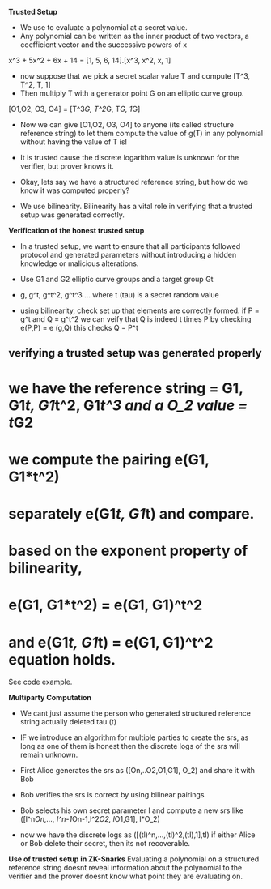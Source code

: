 **Trusted Setup**

- We use to evaluate a polynomial at a secret value.
- Any polynomial can be written as the inner product of two vectors, a coefficient vector and the successive powers of x

x^3 + 5x^2 + 6x + 14 = [1, 5, 6, 14].[x^3, x^2, x, 1]

- now suppose that we pick a secret scalar value T and compute
  [T^3, T^2, T, 1]
- Then multiply T with a generator point G on an elliptic curve group.

[O1,O2, O3, O4] = [T^3*G, T^2*G, T*G, 1*G]

- Now we can give [O1,O2, O3, O4] to anyone (its called structure reference string) to let them compute the value of g(T) in any polynomial without having the value of T is!

- It is trusted cause the discrete logarithm value is unknown for the verifier, but prover knows it.

- Okay, lets say we have a structured reference string, but how do we know it was computed properly?
- We use bilinearity. Bilinearity has a vital role in verifying that a trusted setup was generated correctly.

**Verification of the honest trusted setup**

- In a trusted setup, we want to ensure that all participants followed protocol and generated parameters without introducing a hidden knowledge or malicious alterations.

- Use G1 and G2 elliptic curve groups and a target group Gt
- g, g^t, g^t^2, g^t^3 ... where t (tau) is a secret random value
- using bilinearity, check set up that elements are correctly formed.
  if P = g^t and Q = g^t^2 we can veify that Q is indeed t times P by checking
  e(P,P) = e (g,Q) this checks Q = P^t

## verifying a trusted setup was generated properly

# we have the reference string = G1, G1*t, G1*t^2, G1*t^3 and a O_2 value = t*G2

# we compute the pairing e(G1, G1\*t^2)

# separately e(G1*t, G1*t) and compare.

# based on the exponent property of bilinearity,

# e(G1, G1\*t^2) = e(G1, G1)^t^2

# and e(G1*t, G1*t) = e(G1, G1)^t^2 equation holds.

See code example.

**Multiparty Computation**

- We cant just assume the person who generated structured reference string actually deleted tau (t)
- IF we introduce an algorithm for multiple parties to create the srs, as long as one of them is honest then the discrete logs of the srs will remain unknown.

- First Alice generates the srs as ([On,..O2,O1,G1], O_2) and share it with Bob
- Bob verifies the srs is correct by using bilinear pairings
- Bob selects his own secret parameter l and compute a new srs like
  ([l^n*On,..., l^n-1*On-1,l^2*O2, l*O1,G1], l\*O_2)
- now we have the discrete logs as ([(tl)^n,...,(tl)^2,(tl),1],tl) if either Alice or Bob delete their secret, then its not recoverable.

**Use of trusted setup in ZK-Snarks**
Evaluating a polynomial on a structured reference string doesnt reveal information about the polynomial to the verifier and the prover doesnt know what point they are evaluating on.
